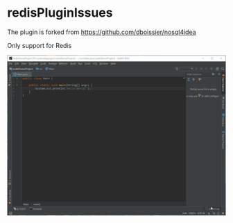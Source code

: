# redisPluginIssues

The plugin is forked from https://github.com/dboissier/nosql4idea

Only support for Redis

![redisPlugin](https://raw.githubusercontent.com/gejun123456/redisPluginIssues/master/pics/redisPlugin.gif)
